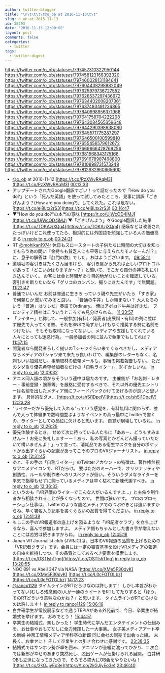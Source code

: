 ```yaml
---
author: twitter-blogger
title: "\n\t\t\t\t@o_ob at 2016-11-13\t\t"
slug: o_ob-at-2016-11-13
id: 38293
date: '2016-11-13 12:00:00'
layout: post
comments: false
categories:
  - twitter
tags:
  - twitter-digest
---
```


https://twitter.com/o_ob/statuses/797457310322950144 https://twitter.com/o_ob/statuses/797458123166392320 https://twitter.com/o_ob/statuses/797460028131184641 https://twitter.com/o_ob/statuses/797604438298882049 https://twitter.com/o_ob/statuses/797625979736727552 https://twitter.com/o_ob/statuses/797628537297436672 https://twitter.com/o_ob/statuses/797634402008207361 https://twitter.com/o_ob/statuses/797637493491236865 https://twitter.com/o_ob/statuses/797640998956371968 https://twitter.com/o_ob/statuses/797641758704222208 https://twitter.com/o_ob/statuses/797643084565659648 https://twitter.com/o_ob/statuses/797644290398638080 https://twitter.com/o_ob/statuses/797645571775287297 https://twitter.com/o_ob/statuses/797646500100599810 https://twitter.com/o_ob/statuses/797655456579612672 https://twitter.com/o_ob/statuses/797669666428768256 https://twitter.com/o_ob/statuses/797681968343175168 https://twitter.com/o_ob/statuses/797691678987468800 https://twitter.com/o_ob/statuses/797810898731573248 https://twitter.com/o_ob/statuses/797812932960665600  

*   [@o_ob](https://twitter.com/o_ob) at 2016-11-12 [https://t.co/PzXWvRAqM3](https://t.co/PzXWvRAqM3) [00:13:33](https://twitter.com/o_ob/statuses/797457310322950144)
*   アップデートされたGoogle翻訳すごい！って話だったので「How do you do?」という「死んだ英語」を使って試してみたところ、見事に誤訳「ごきげんよう？(How are you doing?)」してくれた。これは危ない。 [https://t.co/el8Ltx2rS3](https://t.co/el8Ltx2rS3) [00:16:47](https://twitter.com/o_ob/statuses/797458123166392320)
*   ▼"How do you do?"の本当の意味 [https://t.co/UjWcOD4jMJ](https://t.co/UjWcOD4jMJ) ▼「ごきげんよう」をGoogle翻訳した結果 [https://t.co/TOKAzjXQq4](https://t.co/TOKAzjXQq4) 感嘆などは改善されたっぽいけどこれ使ってたら、相対的には外国語を勉強している人の価値高まる [in reply to o_ob](https://twitter.com/o_ob/statuses/797458123166392320) [00:24:21](https://twitter.com/o_ob/statuses/797460028131184641)
*   RT [@mohikan1974](https://twitter.com/mohikan1974): 休日もスロースタートの子供たちに時間の大切さを知ってもらう為の問い『金持ちも貧乏人にも平等に与えられたモノなーんだ？』に、息子の解答は『肛門の数』でした。おはようございます。 [09:58:11](https://twitter.com/o_ob/statuses/797604438298882049)
*   道頓堀の客引きはたくさん居るけど、 客引き屋から見れば正しいプロトコルがあって「どこいかはりますか〜？」と聞いて、そこから自分の持ち札に引き込んでいく。 お客には金と時間があり目的地がないことを確認している。客引きを断りたいなら「グリコのカンバン、撮りにきたんです」で無問題。 [11:23:47](https://twitter.com/o_ob/statuses/797625979736727552)
*   普通でいいんだ お前は普通に生きろ っていう親や先生がいたら 「すき家」で何頼むか 聞いてみると良い。 「普通の牛丼」しか頼まない？ 大人たちのいう「普通」はソレだ。英語でOrdinary。 俺はアボカド牛丼は好きだ。 フロンティア精神はこういうところでも見分けられる。 [11:33:57](https://twitter.com/o_ob/statuses/797628537297436672)
*   「ライター」と称して、一般参加(有料)／発表者(出展料・有料)の列に並ばず優先で入ってくる勢、それをSNSで恥ずかしげもなく推奨する勢に名前をつけたい。 そもそも取材になってないし、メディアや支援してくれている人々にとっても迷惑行為。 一般参加者の列に並んで執筆でもしてれば？ [11:57:15](https://twitter.com/o_ob/statuses/797634402008207361)
*   開発者なら開発者らしく揃いのTシャツぐらい来てくるべきだし、メディアならメディアのTシャツ来て来たら良いわけで、編集部のレターもなく、名刺もいい加減だし、事前取材の依頼メールも、事後の掲載報告もない。 ただのタダ乗り優先希望参加者なだけの「自称ライター」。 恥ずかしいね。 [in reply to o_ob](https://twitter.com/o_ob/statuses/797634402008207361) [12:09:32](https://twitter.com/o_ob/statuses/797637493491236865)
*   アニメ同人誌の頃からそういう連中は居たのです。 主催側が「お名刺・レター・事前登録・腕章等」を厳格に受付するべきで、それ以外の優先エントリーは名前を出したメディア側にフィードバックかけてあげるのが良いと思います。 具体的なダメ… [https://t.co/shSi1DpeIV](https://t.co/shSi1DpeIV) [12:23:28](https://twitter.com/o_ob/statuses/797640998956371968)
*   "ライターだから優先して入れる"っていう感覚を、有料無料に関わらず、並んで入って体験まで数時間並ぶようなイベントの真っ最中にTwitterで書くの、ライターとしての品位に欠けると思います。 自覚が崩壊しているね。 [in reply to o_ob](https://twitter.com/o_ob/statuses/797640998956371968) [12:26:29](https://twitter.com/o_ob/statuses/797641758704222208)
*   優先体験するとき。 せめて次に待っている人たちに「ああー、どうもすみません〜！お先に失礼しますーー！あっ、私の写真とかどんどん撮っていただいて構いませんよ！」って言って、消耗品である衛生マスクを自分のポケットから出すぐらいの配慮があってこそのプロのVRジャーナリスト。 [in reply to o_ob](https://twitter.com/o_ob/statuses/797641758704222208) [12:31:45](https://twitter.com/o_ob/statuses/797643084565659648)
*   あと、その手の「自称ライター」のTwitterアカウントの特徴は、著作権無視なアニメアイコンで、RTだらけ。 要はただのミーハーで、オリジナリティや創造性、ルールや制作者へのリスペクトが低い。そういうダメなライターを平気で指導もせずに飼っているメディアは早く枯れて新陳代謝すべき。 [in reply to o_ob](https://twitter.com/o_ob/statuses/797643084565659648) [12:36:33](https://twitter.com/o_ob/statuses/797644290398638080)
*   というのも「VR界隈のライターでこんな人がいるんですよ...」と主催や制作者から相談されることが多くなったので。 世間は狭いです。 プロのプロモーション仕事は、Twitterのような匿名メディアでのつぶやきとは違いますからね、早く署名入り記事を書くぐらいの品質を得てください。 [in reply to o_ob](https://twitter.com/o_ob/statuses/797644290398638080) [12:41:38](https://twitter.com/o_ob/statuses/797645571775287297)
*   もしこの手のVR報道者の底上げを図るような「VR記者クラブ」を立ち上げるなら、喜んで参加しますよ。 メディア側もちゃんとした書き手が増えないことには苦労は続きますからね。 [in reply to o_ob](https://twitter.com/o_ob/statuses/797645571775287297) [12:45:19](https://twitter.com/o_ob/statuses/797646500100599810)
*   Japan VR Journalist club (JVRJC)は、日本のVR報道の品質を上げるための「VR記者クラブ」です。会員には一定の審査基準を設けVRメディアの報道の自由を維持しつつ、その品質としてあるべき要素を模索します。 [https://t.co/OSTIshTlgq](https://t.co/OSTIshTlgq) [in reply to o_ob](https://twitter.com/o_ob/statuses/797646500100599810) [13:20:55](https://twitter.com/o_ob/statuses/797655456579612672)
*   NGC 891 vs Abell 347 via NASA [https://t.co/XMe5F30dvK](https://t.co/XMe5F30dvK) [https://t.co/L0cFGTOLbz](https://t.co/L0cFGTOLbz) [14:17:23](https://twitter.com/o_ob/statuses/797669666428768256)
*   [@ranco1129](https://twitter.com/ranco1129) タイムラインがRTだらけなのは許します！ しかし本旨がわかってない(むしろ残念側の)人が一連のツイートをRTしてたりすると「ほう、そのRTどういう意味なのかね？」と思います。 タイムラインがRTだらけなのは許します！ [in reply to ranco1129](https://twitter.com/ranco1129/statuses/797676973950582785) [15:06:16](https://twitter.com/o_ob/statuses/797681968343175168)
*   白井研学生が常設展示などで通うTEPIAがある外苑前で、今日、卒業生が結婚式を挙げます。 おめでとう！ [15:44:51](https://twitter.com/o_ob/statuses/797691678987468800)
*   卒業生の結婚式、楽しかった！ 学生時代に学んだエンタテイメントの仕組みを、お仕事やおもてなしに全力発揮した一大事業。 女子美メディアアート卒の新婦 神奈工情報メディア学科卒の新郎 同じ会社の同期で出会った縁。 末長く、お幸せに！ そして卒業生との引き合わせに感謝です。 [23:38:35](https://twitter.com/o_ob/statuses/797810898731573248)
*   結婚式ではサンホラ勢が卓を囲み、アニソンが全編に渡ってかかり、二次会では新郎が幸せのあまり突然死し、脱出ゲームが仕掛けられる展開。 白井研OBも立派になってきたので、そろそろ盛大にOB会をやりたいね！ [https://t.co/2kGJjyEo3e](https://t.co/2kGJjyEo3e) [23:46:40](https://twitter.com/o_ob/statuses/797812932960665600)